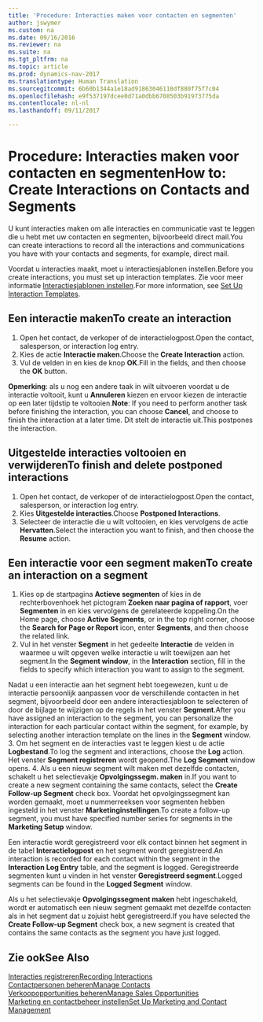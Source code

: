 ```yaml
---
title: 'Procedure: Interacties maken voor contacten en segmenten'
author: jswymer
ms.custom: na
ms.date: 09/16/2016
ms.reviewer: na
ms.suite: na
ms.tgt_pltfrm: na
ms.topic: article
ms.prod: dynamics-nav-2017
ms.translationtype: Human Translation
ms.sourcegitcommit: 6b60b1344a1e18ad91863046110df880f75f7c04
ms.openlocfilehash: e9f537197dcee0d71a0dbb6708503b91973775da
ms.contentlocale: nl-nl
ms.lasthandoff: 09/11/2017

---
```

# <a name="how-to-create-interactions-on-contacts-and-segments"></a><span data-ttu-id="430e5-102">Procedure: Interacties maken voor contacten en segmenten</span><span class="sxs-lookup"><span data-stu-id="430e5-102">How to: Create Interactions on Contacts and Segments</span></span>
<span data-ttu-id="430e5-103">U kunt interacties maken om alle interacties en communicatie vast te leggen die u hebt met uw contacten en segmenten, bijvoorbeeld direct mail.</span><span class="sxs-lookup"><span data-stu-id="430e5-103">You can create interactions to record all the interactions and communications you have with your contacts and segments, for example, direct mail.</span></span>

<span data-ttu-id="430e5-104">Voordat u interacties maakt, moet u interactiesjablonen instellen.</span><span class="sxs-lookup"><span data-stu-id="430e5-104">Before you create interactions, you must set up interaction templates.</span></span> <span data-ttu-id="430e5-105">Zie voor meer informatie [Interactiesjablonen instellen](marketing-interactions.md#set-up-interaction-templates).</span><span class="sxs-lookup"><span data-stu-id="430e5-105">For more information, see  [Set Up Interaction Templates](marketing-interactions.md#set-up-interaction-templates).</span></span>

## <a name="to-create-an-interaction"></a><span data-ttu-id="430e5-106">Een interactie maken</span><span class="sxs-lookup"><span data-stu-id="430e5-106">To create an interaction</span></span>
1. <span data-ttu-id="430e5-107">Open het contact, de verkoper of de interactielogpost.</span><span class="sxs-lookup"><span data-stu-id="430e5-107">Open the contact, salesperson, or interaction log entry.</span></span>
2. <span data-ttu-id="430e5-108">Kies de actie **Interactie maken**.</span><span class="sxs-lookup"><span data-stu-id="430e5-108">Choose the **Create Interaction** action.</span></span>
3. <span data-ttu-id="430e5-109">Vul de velden in en kies de knop **OK**.</span><span class="sxs-lookup"><span data-stu-id="430e5-109">Fill in the fields, and then choose the **OK** button.</span></span>

<span data-ttu-id="430e5-110">**Opmerking**: als u nog een andere taak in wilt uitvoeren voordat u de interactie voltooit, kunt u **Annuleren** kiezen en ervoor kiezen de interactie op een later tijdstip te voltooien.</span><span class="sxs-lookup"><span data-stu-id="430e5-110">**Note**: If you need to perform another task before finishing the interaction, you can choose **Cancel**, and choose to finish the interaction at a later time.</span></span> <span data-ttu-id="430e5-111">Dit stelt de interactie uit.</span><span class="sxs-lookup"><span data-stu-id="430e5-111">This postpones the interaction.</span></span>

## <a name="to-finish-and-delete-postponed-interactions"></a><span data-ttu-id="430e5-112">Uitgestelde interacties voltooien en verwijderen</span><span class="sxs-lookup"><span data-stu-id="430e5-112">To finish and delete postponed interactions</span></span>
1. <span data-ttu-id="430e5-113">Open het contact, de verkoper of de interactielogpost.</span><span class="sxs-lookup"><span data-stu-id="430e5-113">Open the contact, salesperson, or interaction log entry.</span></span>
2. <span data-ttu-id="430e5-114">Kies **Uitgestelde interacties**.</span><span class="sxs-lookup"><span data-stu-id="430e5-114">Choose **Postponed Interactions**.</span></span>
3. <span data-ttu-id="430e5-115">Selecteer de interactie die u wilt voltooien, en kies vervolgens de actie **Hervatten**.</span><span class="sxs-lookup"><span data-stu-id="430e5-115">Select the interaction you want to finish, and then choose the **Resume** action.</span></span>

## <a name="to-create-an-interaction-on-a-segment"></a><span data-ttu-id="430e5-116">Een interactie voor een segment maken</span><span class="sxs-lookup"><span data-stu-id="430e5-116">To create an interaction on a segment</span></span>
1. <span data-ttu-id="430e5-117">Kies op de startpagina **Actieve segmenten** of kies in de rechterbovenhoek het pictogram **Zoeken naar pagina of rapport**, voer **Segmenten** in en kies vervolgens de gerelateerde koppeling.</span><span class="sxs-lookup"><span data-stu-id="430e5-117">On the Home page, choose **Active Segments**, or in the top right corner, choose the **Search for Page or Report** icon, enter **Segments**, and then choose the related link.</span></span>
2. <span data-ttu-id="430e5-118">Vul in het venster **Segment** in het gedeelte **Interactie** de velden in waarmee u wilt opgeven welke interactie u wilt toewijzen aan het segment.</span><span class="sxs-lookup"><span data-stu-id="430e5-118">In the **Segment window**, in the **Interaction** section, fill in the fields to specify which interaction you want to assign to the segment.</span></span>

  <span data-ttu-id="430e5-119">Nadat u een interactie aan het segment hebt toegewezen, kunt u de interactie persoonlijk aanpassen voor de verschillende contacten in het segment, bijvoorbeeld door een andere interactiesjabloon te selecteren of door de bijlage te wijzigen op de regels in het venster **Segment**.</span><span class="sxs-lookup"><span data-stu-id="430e5-119">After you have assigned an interaction to the segment, you can personalize the interaction for each particular contact within the segment, for example, by selecting another interaction template on the lines in the **Segment** window.</span></span>
3. <span data-ttu-id="430e5-120">Om het segment en de interacties vast te leggen kiest u de actie **Logbestand**.</span><span class="sxs-lookup"><span data-stu-id="430e5-120">To log the segment and interactions, choose the **Log** action.</span></span> <span data-ttu-id="430e5-121">Het venster **Segment registreren** wordt geopend.</span><span class="sxs-lookup"><span data-stu-id="430e5-121">The **Log Segment** window opens.</span></span>
4. <span data-ttu-id="430e5-122">Als u een nieuw segment wilt maken met dezelfde contacten, schakelt u het selectievakje **Opvolgingssegm. maken** in.</span><span class="sxs-lookup"><span data-stu-id="430e5-122">If you want to create a new segment containing the same contacts, select the **Create Follow-up Segment** check box.</span></span> <span data-ttu-id="430e5-123">Voordat het opvolgingssegment kan worden gemaakt, moet u nummerreeksen voor segmenten hebben ingesteld in het venster **Marketinginstellingen**.</span><span class="sxs-lookup"><span data-stu-id="430e5-123">To create a follow-up segment, you must have specified number series for segments in the **Marketing Setup** window.</span></span>

<span data-ttu-id="430e5-124">Een interactie wordt geregistreerd voor elk contact binnen het segment in de tabel **Interactielogpost** en het segment wordt geregistreerd.</span><span class="sxs-lookup"><span data-stu-id="430e5-124">An interaction is recorded for each contact within the segment in the **Interaction Log Entry** table, and the segment is logged.</span></span> <span data-ttu-id="430e5-125">Geregistreerde segmenten kunt u vinden in het venster **Geregistreerd segment**.</span><span class="sxs-lookup"><span data-stu-id="430e5-125">Logged segments can be found in the **Logged Segment** window.</span></span>

<span data-ttu-id="430e5-126">Als u het selectievakje **Opvolgingssegment maken** hebt ingeschakeld, wordt er automatisch een nieuw segment gemaakt met dezelfde contacten als in het segment dat u zojuist hebt geregistreerd.</span><span class="sxs-lookup"><span data-stu-id="430e5-126">If you have selected the **Create Follow-up Segment** check box, a new segment is created that contains the same contacts as the segment you have just logged.</span></span>

## <a name="see-also"></a><span data-ttu-id="430e5-127">Zie ook</span><span class="sxs-lookup"><span data-stu-id="430e5-127">See Also</span></span>
[<span data-ttu-id="430e5-128">Interacties registreren</span><span class="sxs-lookup"><span data-stu-id="430e5-128">Recording Interactions</span></span>](marketing-interactions.md)  
[<span data-ttu-id="430e5-129">Contactpersonen beheren</span><span class="sxs-lookup"><span data-stu-id="430e5-129">Manage Contacts</span></span>](marketing-contacts.md)  
[<span data-ttu-id="430e5-130">Verkoopopportunities beheren</span><span class="sxs-lookup"><span data-stu-id="430e5-130">Manage Sales Opportunities</span></span>](marketing-manage-sales-opportunities.md)  
[<span data-ttu-id="430e5-131">Marketing en contactbeheer instellen</span><span class="sxs-lookup"><span data-stu-id="430e5-131">Set Up Marketing and Contact Management</span></span>](marketing-setup-marketing.md)

